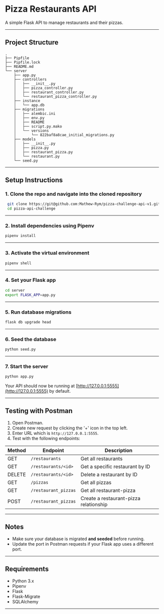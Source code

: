 # Pizza Restaurants API

A simple Flask API to manage restaurants and their pizzas.

---

## Project Structure

```
.
├── Pipfile
├── Pipfile.lock
├── README.md
└── server
    ├── app.py
    ├── controllers
    │   ├── __init__.py
    │   ├── pizza_controller.py
    │   ├── restaurant_controller.py
    │   └── restaurant_pizza_controller.py
    ├── instance
    │   └── app.db
    ├── migrations
    │   ├── alembic.ini
    │   ├── env.py
    │   ├── README
    │   ├── script.py.mako
    │   └── versions
    │       └── 822baf8a8cae_initial_migrations.py
    ├── models
    │   ├── __init__.py
    │   ├── pizza.py
    │   ├── restaurant_pizza.py
    │   └── restaurant.py
    └── seed.py
```

---

## Setup Instructions

### 1. Clone the repo and navigate into the cloned repository
```bash
 git clone https://git@github.com:Mathew-Rym/pizza-challenge-api-v1.git
 cd pizza-api-challenge
```
---
### 2. Install dependencies using Pipenv

```bash 
pipenv install
```
---

### 3. Activate the virtual environment

```bash
pipenv shell
```
---

### 4. Set your Flask app


```bash
cd server
export FLASK_APP=app.py
```

---

### 5. Run database migrations

```bash
flask db upgrade head
```

---

### 6. Seed the database

```bash
python seed.py
```

---

### 7. Start the server

```bash
python app.py
```

Your API should now be running at [http://127.0.0.1:5555](http://127.0.0.1:5555) by default.

---


## Testing with Postman

1. Open Postman.
2. Create new request by clicking the '+' icon in the top left.
3. Enter URL which is `http://127.0.0.1:5555`.
4. Test with the following endpoints:


| Method | Endpoint             | Description                            |
| ------ | -------------------- | -------------------------------------- |
| GET    | `/restaurants`       | Get all restaurants                    |
| GET    | `/restaurants/<id>`  | Get a specific restaurant by ID        |
| DELETE | `/restaurants/<id>`  | Delete a restaurant by ID              |
| GET    | `/pizzas`            | Get all pizzas                         |
| GET    | `/restaurant_pizzas` | Get all restaurant-pizza               |
| POST   | `/restaurant_pizzas` | Create a restaurant-pizza relationship |

---

##  Notes

* Make sure your database is migrated **and seeded** before running.
* Update the port in Postman requests if your Flask app uses a different port.

---

## Requirements

* Python 3.x
* Pipenv
* Flask
* Flask-Migrate
* SQLAlchemy

---

